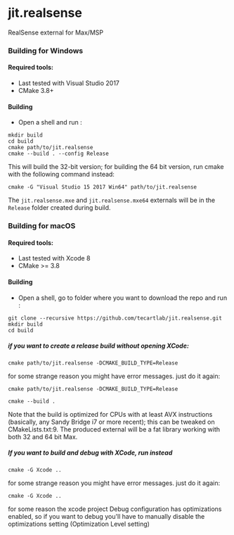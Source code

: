 # jit.realsense
RealSense external for Max/MSP

### Building for Windows

#### Required tools:

* Last tested with Visual Studio 2017
* CMake 3.8+

#### Building

* Open a shell and run :

```
mkdir build
cd build
cmake path/to/jit.realsense
cmake --build . --config Release
```

This will build the 32-bit version; for building the 64 bit version, run cmake with the following command instead:

```
cmake -G "Visual Studio 15 2017 Win64" path/to/jit.realsense
```

The `jit.realsense.mxe` and `jit.realsense.mxe64` externals will be in the `Release` folder created during build.

### Building for macOS

#### Required tools:

* Last tested with Xcode 8
* CMake >= 3.8

#### Building

* Open a shell, go to folder where you want to download the repo and run :

```
git clone --recursive https://github.com/tecartlab/jit.realsense.git
mkdir build
cd build
```

##### if you want to create a release build without opening XCode:

```
cmake path/to/jit.realsense -DCMAKE_BUILD_TYPE=Release
```

for some strange reason you might have error messages. just do it again:
```
cmake path/to/jit.realsense -DCMAKE_BUILD_TYPE=Release
```

```
cmake --build .
```

Note that the build is optimized for CPUs with at least AVX instructions (basically, any Sandy Bridge i7 or more recent);
this can be tweaked on CMakeLists.txt:9. The produced external will be a fat library working with both 32 and 64 bit Max.

##### If you want to build and debug with XCode, run instead

```
cmake -G Xcode ..
```
for some strange reason you might have error messages. just do it again:
```
cmake -G Xcode ..
```

 for some reason the xcode project Debug configuration has optimizations enabled, so if you want to debug you'll have to manually disable the optimizations setting (Optimization Level setting)
